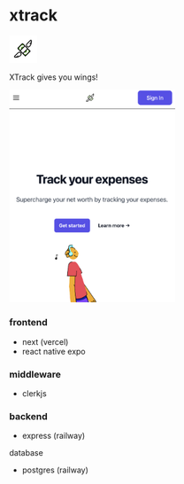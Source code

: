 # xtrack

<img src='./expo/assets/logo.png' width='50'>

XTrack gives you wings!

<img src='./web/public/screenshot.png' width='300'>

### frontend

- next (vercel)
- react native expo

### middleware

- clerkjs

### backend

- express (railway)

database
- postgres (railway)

